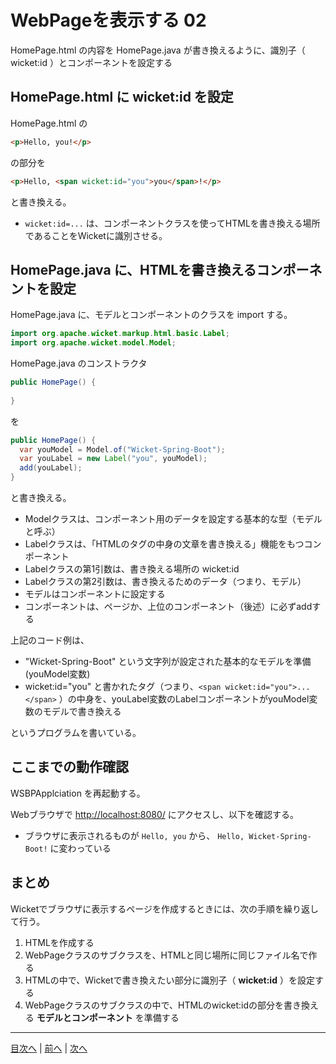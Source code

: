 # WebPageを表示する 02

HomePage.html の内容を HomePage.java が書き換えるように、識別子（ wicket:id ）とコンポーネントを設定する

## HomePage.html に wicket:id を設定

HomePage.html の 

```html
<p>Hello, you!</p>
```

の部分を

```html
<p>Hello, <span wicket:id="you">you</span>!</p>
```

と書き換える。

- `wicket:id=...` は、コンポーネントクラスを使ってHTMLを書き換える場所であることをWicketに識別させる。

## HomePage.java に、HTMLを書き換えるコンポーネントを設定

HomePage.java に、モデルとコンポーネントのクラスを import する。

```java
import org.apache.wicket.markup.html.basic.Label;
import org.apache.wicket.model.Model;
```

HomePage.java のコンストラクタ

```java
public HomePage() {
  
}
```

を

```java
public HomePage() {
  var youModel = Model.of("Wicket-Spring-Boot");
  var youLabel = new Label("you", youModel);
  add(youLabel);
}
```

と書き換える。

- Modelクラスは、コンポーネント用のデータを設定する基本的な型（モデルと呼ぶ）
- Labelクラスは、「HTMLのタグの中身の文章を書き換える」機能をもつコンポーネント
- Labelクラスの第1引数は、書き換える場所の wicket:id
- Labelクラスの第2引数は、書き換えるためのデータ（つまり、モデル）
- モデルはコンポーネントに設定する
- コンポーネントは、ページか、上位のコンポーネント（後述）に必ずaddする

上記のコード例は、 

- "Wicket-Spring-Boot" という文字列が設定された基本的なモデルを準備(youModel変数)
- wicket:id="you" と書かれたタグ（つまり、`<span wicket:id="you">...</span>` ）の中身を、youLabel変数のLabelコンポーネントがyouModel変数のモデルで書き換える

というプログラムを書いている。

## ここまでの動作確認

WSBPApplciation を再起動する。

Webブラウザで [http://localhost:8080/](http://localhost:8080/) にアクセスし、以下を確認する。

- ブラウザに表示されるものが `Hello, you` から、 `Hello, Wicket-Spring-Boot!` に変わっている

## まとめ

Wicketでブラウザに表示するページを作成するときには、次の手順を繰り返して行う。

1. HTMLを作成する
1. WebPageクラスのサブクラスを、HTMLと同じ場所に同じファイル名で作る
1. HTMLの中で、Wicketで書き換えたい部分に識別子（ **wicket:id** ）を設定する
1. WebPageクラスのサブクラスの中で、HTMLのwicket:idの部分を書き換える **モデルとコンポーネント** を準備する

----

[目次へ](../../README.md) | [前へ](./01.md) | [次へ](./03.md)